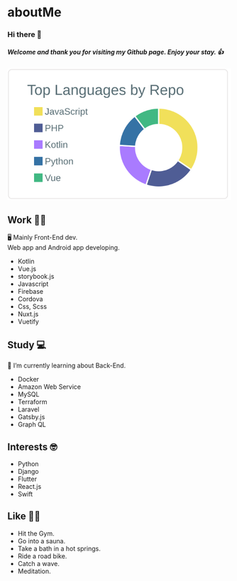 # aboutMe

###  Hi there 👋

##### Welcome and thank you for visiting my Github page. Enjoy your stay. 👍

[![](https://raw.githubusercontent.com/soregashi-27/aboutMe/main/profile-summary-card-output/default/1-repos-per-language.svg)](https://github.com/vn7n24fzkq/github-profile-summary-cards)


## Work 💁‍♂️
🖥 Mainly Front-End dev. \
   Web app and Android app developing.

- Kotlin
- Vue.js
- storybook.js
- Javascript
- Firebase
- Cordova
- Css, Scss
- Nuxt.js
- Vuetify


## Study 💻
🌱 I’m currently learning about Back-End.

- Docker
- Amazon Web Service
- MySQL
- Terraform
- Laravel
- Gatsby.js
- Graph QL


## Interests 🤓
- Python
- Django
- Flutter
- React.js
- Swift


## Like 🏋️‍♂️
- Hit the Gym.
- Go into a sauna.
- Take a bath in a hot springs.
- Ride a road bike.
- Catch a wave.
- Meditation.

